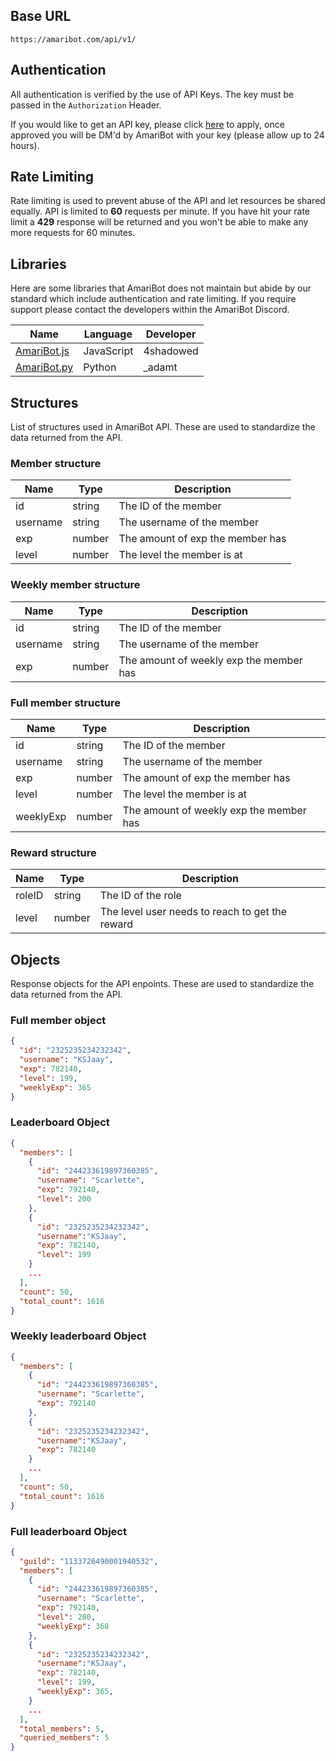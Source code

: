 ## Base URL

```
https://amaribot.com/api/v1/
```

## Authentication

All authentication is verified by the use of API Keys. The key must be passed in the `Authorization` Header.

If you would like to get an API key, please click [here](https://amaribot.com/support) to apply, once approved you will be DM'd by AmariBot with your key (please allow up to 24 hours).

## Rate Limiting

Rate limiting is used to prevent abuse of the API and let resources be shared equally. API is limited to **60** requests per minute. If you have hit your rate limit a **429** response will be returned and you won't be able to make any more requests for 60 minutes.

## Libraries

Here are some libraries that AmariBot does not maintain but abide by our standard which include authentication and rate limiting. If you require support please contact the developers within the AmariBot Discord.

| Name                                                     | Language   | Developer |
| -------------------------------------------------------- | ---------- | --------- |
| [AmariBot.js](https://amaribot.js.org/)                  | JavaScript | 4shadowed |
| [AmariBot.py](https://amaripy.readthedocs.io/en/latest/) | Python     | \_adamt   |

## Structures

List of structures used in AmariBot API. These are used to standardize the data returned from the API.

### Member structure

| Name     | Type   | Description                      |
| -------- | ------ | -------------------------------- |
| id       | string | The ID of the member             |
| username | string | The username of the member       |
| exp      | number | The amount of exp the member has |
| level    | number | The level the member is at       |

### Weekly member structure

| Name     | Type   | Description                             |
| -------- | ------ | --------------------------------------- |
| id       | string | The ID of the member                    |
| username | string | The username of the member              |
| exp      | number | The amount of weekly exp the member has |

### Full member structure

| Name      | Type   | Description                             |
| --------- | ------ | --------------------------------------- |
| id        | string | The ID of the member                    |
| username  | string | The username of the member              |
| exp       | number | The amount of exp the member has        |
| level     | number | The level the member is at              |
| weeklyExp | number | The amount of weekly exp the member has |

### Reward structure

| Name   | Type   | Description                                     |
| ------ | ------ | ----------------------------------------------- |
| roleID | string | The ID of the role                              |
| level  | number | The level user needs to reach to get the reward |

## Objects

Response objects for the API enpoints. These are used to standardize the data returned from the API.

### Full member object

```json
{
  "id": "2325235234232342",
  "username": "KSJaay",
  "exp": 782140,
  "level": 199,
  "weeklyExp": 365
}
```

### Leaderboard Object

```json
{
  "members": [
    {
      "id": "244233619897360385",
      "username": "Scarlette",
      "exp": 792140,
      "level": 200
    },
    {
      "id": "2325235234232342",
      "username":"KSJaay",
      "exp": 782140,
      "level": 199
    }
    ...
  ],
  "count": 50,
  "total_count": 1616
}
```

### Weekly leaderboard Object

```json
{
  "members": [
    {
      "id": "244233619897360385",
      "username": "Scarlette",
      "exp": 792140
    },
    {
      "id": "2325235234232342",
      "username":"KSJaay",
      "exp": 782140
    }
    ...
  ],
  "count": 50,
  "total_count": 1616
}
```

### Full leaderboard Object

```json
{
  "guild": "1133726490001940532",
  "members": [
    {
      "id": "244233619897360385",
      "username": "Scarlette",
      "exp": 792140,
      "level": 200,
      "weeklyExp": 368
    },
    {
      "id": "2325235234232342",
      "username":"KSJaay",
      "exp": 782140,
      "level": 199,
      "weeklyExp": 365,
    }
    ...
  ],
  "total_members": 5,
  "queried_members": 5
}
```
